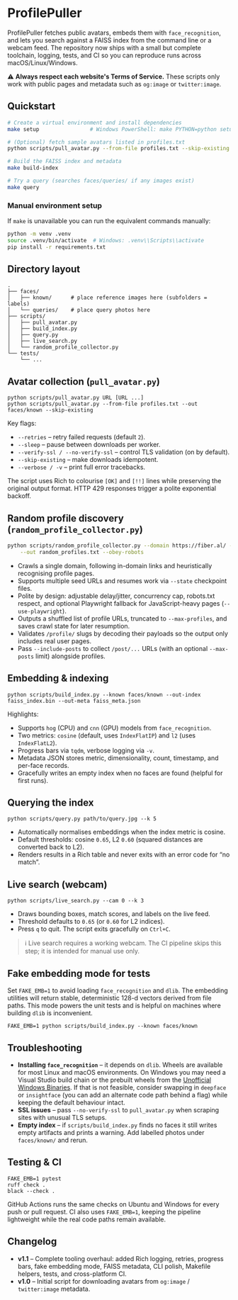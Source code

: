 # ProfilePuller

ProfilePuller fetches public avatars, embeds them with `face_recognition`, and lets you search
against a FAISS index from the command line or a webcam feed. The repository now ships with a
small but complete toolchain, logging, tests, and CI so you can reproduce runs across
macOS/Linux/Windows.

⚠️ **Always respect each website's Terms of Service.** These scripts only work with public pages
and metadata such as `og:image` or `twitter:image`.

## Quickstart

```bash
# Create a virtual environment and install dependencies
make setup                # Windows PowerShell: make PYTHON=python setup

# (Optional) fetch sample avatars listed in profiles.txt
python scripts/pull_avatar.py --from-file profiles.txt --skip-existing

# Build the FAISS index and metadata
make build-index

# Try a query (searches faces/queries/ if any images exist)
make query
```

### Manual environment setup

If `make` is unavailable you can run the equivalent commands manually:

```bash
python -m venv .venv
source .venv/bin/activate  # Windows: .venv\\Scripts\\activate
pip install -r requirements.txt
```

## Directory layout

```
.
├── faces/
│   ├── known/      # place reference images here (subfolders = labels)
│   └── queries/    # place query photos here
├── scripts/
│   ├── pull_avatar.py
│   ├── build_index.py
│   ├── query.py
│   ├── live_search.py
│   └── random_profile_collector.py
└── tests/
    └── ...
```

## Avatar collection (`pull_avatar.py`)

```
python scripts/pull_avatar.py URL [URL ...]
python scripts/pull_avatar.py --from-file profiles.txt --out faces/known --skip-existing
```

Key flags:

- `--retries` – retry failed requests (default `2`).
- `--sleep` – pause between downloads per worker.
- `--verify-ssl / --no-verify-ssl` – control TLS validation (on by default).
- `--skip-existing` – make downloads idempotent.
- `--verbose / -v` – print full error tracebacks.

The script uses Rich to colourise `[OK]` and `[!!]` lines while preserving the original output
format. HTTP 429 responses trigger a polite exponential backoff.

## Random profile discovery (`random_profile_collector.py`)

```bash
python scripts/random_profile_collector.py --domain https://fiber.al/ --max-profiles 200 \
    --out random_profiles.txt --obey-robots
```

- Crawls a single domain, following in-domain links and heuristically recognising profile pages.
- Supports multiple seed URLs and resumes work via `--state` checkpoint files.
- Polite by design: adjustable delay/jitter, concurrency cap, robots.txt respect, and optional
  Playwright fallback for JavaScript-heavy pages (`--use-playwright`).
- Outputs a shuffled list of profile URLs, truncated to `--max-profiles`, and saves crawl state for
  later resumption.
- Validates `/profile/` slugs by decoding their payloads so the output only includes real user pages.
- Pass `--include-posts` to collect `/post/...` URLs (with an optional `--max-posts` limit) alongside
  profiles.

## Embedding & indexing

```
python scripts/build_index.py --known faces/known --out-index faiss_index.bin --out-meta faiss_meta.json
```

Highlights:

- Supports `hog` (CPU) and `cnn` (GPU) models from `face_recognition`.
- Two metrics: `cosine` (default, uses `IndexFlatIP`) and `l2` (uses `IndexFlatL2`).
- Progress bars via `tqdm`, verbose logging via `-v`.
- Metadata JSON stores metric, dimensionality, count, timestamp, and per-face records.
- Gracefully writes an empty index when no faces are found (helpful for first runs).

## Querying the index

```
python scripts/query.py path/to/query.jpg --k 5
```

- Automatically normalises embeddings when the index metric is cosine.
- Default thresholds: cosine `0.65`, L2 `0.60` (squared distances are converted back to L2).
- Renders results in a Rich table and never exits with an error code for “no match”.

## Live search (webcam)

```
python scripts/live_search.py --cam 0 --k 3
```

- Draws bounding boxes, match scores, and labels on the live feed.
- Threshold defaults to `0.65` (or `0.60` for L2 indices).
- Press `q` to quit. The script exits gracefully on `Ctrl+C`.

> ℹ️ Live search requires a working webcam. The CI pipeline skips this step; it is intended for
> manual use only.

## Fake embedding mode for tests

Set `FAKE_EMB=1` to avoid loading `face_recognition` and `dlib`. The embedding utilities will return
stable, deterministic 128-d vectors derived from file paths. This mode powers the unit tests and is
helpful on machines where building `dlib` is inconvenient.

```
FAKE_EMB=1 python scripts/build_index.py --known faces/known
```

## Troubleshooting

- **Installing `face_recognition`** – it depends on `dlib`. Wheels are available for most Linux and
  macOS environments. On Windows you may need a Visual Studio build chain or the prebuilt wheels
  from the [Unofficial Windows Binaries](https://www.lfd.uci.edu/~gohlke/pythonlibs/#dlib). If that
  is not feasible, consider swapping in `deepface` or `insightface` (you can add an alternate code
  path behind a flag) while keeping the default behaviour intact.
- **SSL issues** – pass `--no-verify-ssl` to `pull_avatar.py` when scraping sites with unusual TLS
  setups.
- **Empty index** – if `scripts/build_index.py` finds no faces it still writes empty artifacts and
  prints a warning. Add labelled photos under `faces/known/` and rerun.

## Testing & CI

```
FAKE_EMB=1 pytest
ruff check .
black --check .
```

GitHub Actions runs the same checks on Ubuntu and Windows for every push or pull request. CI also
uses `FAKE_EMB=1`, keeping the pipeline lightweight while the real code paths remain available.

## Changelog

- **v1.1** – Complete tooling overhaul: added Rich logging, retries, progress bars, fake embedding
  mode, FAISS metadata, CLI polish, Makefile helpers, tests, and cross-platform CI.
- **v1.0** – Initial script for downloading avatars from `og:image` / `twitter:image` metadata.

